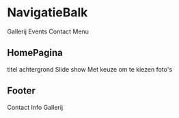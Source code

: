 # NavigatieBalk 
Gallerij
Events 
Contact 
Menu

## HomePagina
titel
achtergrond Slide show
Met keuze om te kiezen foto's
## Footer
Contact Info Gallerij

